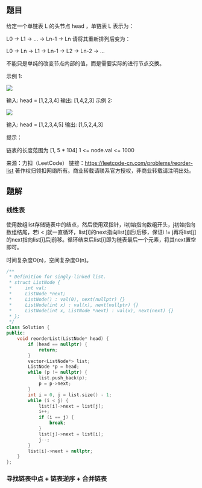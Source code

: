 ## 题目

给定一个单链表 L 的头节点 head ，单链表 L 表示为：

 L0 → L1 → … → Ln-1 → Ln 
请将其重新排列后变为：

L0 → Ln → L1 → Ln-1 → L2 → Ln-2 → …

不能只是单纯的改变节点内部的值，而是需要实际的进行节点交换。

 

示例 1:

![](https://pic.leetcode-cn.com/1626420311-PkUiGI-image.png)

输入: head = [1,2,3,4]
输出: [1,4,2,3]
示例 2:

![](https://pic.leetcode-cn.com/1626420320-YUiulT-image.png)

输入: head = [1,2,3,4,5]
输出: [1,5,2,4,3]


提示：

链表的长度范围为 [1, 5 * 104]
1 <= node.val <= 1000

来源：力扣（LeetCode）
链接：https://leetcode-cn.com/problems/reorder-list
著作权归领扣网络所有。商业转载请联系官方授权，非商业转载请注明出处。

## 题解

### 线性表

使用数组list存储链表中的结点，然后使用双指针，i初始指向数组开头，j初始指向数组结尾，若i < j就一直循环，list[i]的next指向list[j]后i后移，保证i != j再将list[j]的next指向list[i]后j前移。循环结束后list[i]即为链表最后一个元素，将其next置空即可。

时间复杂度O(n)，空间复杂度O(n)。

```c++
/**
 * Definition for singly-linked list.
 * struct ListNode {
 *     int val;
 *     ListNode *next;
 *     ListNode() : val(0), next(nullptr) {}
 *     ListNode(int x) : val(x), next(nullptr) {}
 *     ListNode(int x, ListNode *next) : val(x), next(next) {}
 * };
 */
class Solution {
public:
    void reorderList(ListNode* head) {
        if (head == nullptr) {
            return;
        }
        vector<ListNode*> list;
        ListNode *p = head;
        while (p != nullptr) {
            list.push_back(p);
            p = p->next;
        }
        int i = 0, j = list.size() - 1;
        while (i < j) {
            list[i]->next = list[j];
            i++;
            if (i == j) {
                break;
            }
            list[j]->next = list[i];
            j--;
        }
        list[i]->next = nullptr;
    }
};
```

### 寻找链表中点 + 链表逆序 + 合并链表

```c++
```

